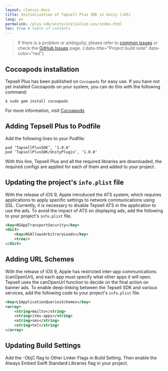 ```yaml
---
layout: classic-docs
title: Initialization of Tapsell Plus SDK in Unity (iOS)
lang: en
permalink: /plus-sdk/unity/initialize-ios/index.html
toc: true # table of contents
---
```


> If there is a problem or ambiguity, please refer to [common issues]({{site.baseurl}}/faq/plus-sdk/unity/) or check the [GitHub Issues](https://github.com/tapsellorg/TapsellPlusSDK-UnitySample2019/issues?Q=is%3Aissue) page.
{:data-title="Project build note" data-color="red"}

## Cocoapods installation
Tepsell Plus has been published on `Cocoapods` for easy use. If you have not yet installed Cocoapods on your system, you can do this with the following command:

```console
$ sudo gem install cocoapods
```

For more information, visit [Cocoapods](https://github.com/tapsellorg/TapsellPlusSDK-UnitySample/releases/download/v2.1/TapsellPlusUnity-v2.1.unitypackage) 

## Adding Tepsell Plus to Podfile
Add the following lines to your Podfile:

```pod
pod ‘TapsellPlusSDK’, ‘1.0.0’
pod ‘TapsellPlusSDK/UnityPlugin’, ‘1.0.0’
```

With this line, Tepsell Plus and all the required libraries are downloaded, the required configs are applied for each of them and added to your project.


## Updating the project's `info.plist` file
With the release of iOS 9, Apple introduced the ATS system, which requires applications to apply specific settings to network communications using SSL. Currently, it is necessary to disable Tepsell ATS in the application to use the ads. To avoid the impact of ATS on displaying ads, add the following to your project's `info.plist` file.

```xml
<key>NSAppTransportSecurity</key>
<dict>
    <key>NSAllowsArbitraryLoads</key>
    <true/>
</dict>
```

## Adding URL Schemes
With the release of iOS 9, Apple has restricted inter-app communications (canOpenUrl), and each app must specify what other apps it will open. Tepsell uses the canOpenUrl function to decide on the final action on banner ads. To enable deep-linking between the Tepsell SDK and various services, add the following code to your project's `info.plist` file.

```xml
<key>LSApplicationQueriesSchemes</key>
<array>
    <string>mailto</string>
    <string>itms-apps</string>
    <string>sms</string>
    <string>tel</string>
</array>
```

## Updating Build Settings
Add the -ObjC flag to Other Linker Flags in Build Setting.
Then enable the Always Embed Swift Standard Libraries flag in your project.
